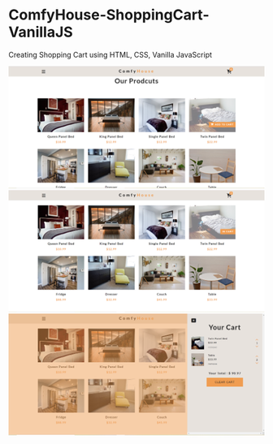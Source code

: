 # ComfyHouse-ShoppingCart-VanillaJS
Creating Shopping Cart using HTML, CSS, Vanilla JavaScript

<img src="./images/readme1.png" width="700px" />
<img src="./images/readme2.png" width="700px" />
<img src="./images/readme3.png" width="700px" />
